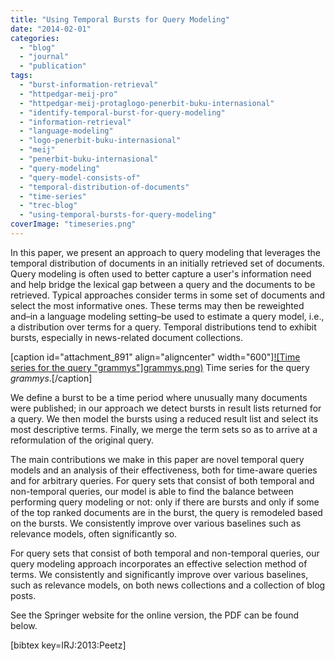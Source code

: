 ```yaml
---
title: "Using Temporal Bursts for Query Modeling"
date: "2014-02-01"
categories:
  - "blog"
  - "journal"
  - "publication"
tags:
  - "burst-information-retrieval"
  - "httpedgar-meij-pro"
  - "httpedgar-meij-protaglogo-penerbit-buku-internasional"
  - "identify-temporal-burst-for-query-modeling"
  - "information-retrieval"
  - "language-modeling"
  - "logo-penerbit-buku-internasional"
  - "meij"
  - "penerbit-buku-internasional"
  - "query-modeling"
  - "query-model-consists-of"
  - "temporal-distribution-of-documents"
  - "time-series"
  - "trec-blog"
  - "using-temporal-bursts-for-query-modeling"
coverImage: "timeseries.png"
---
```


In this paper, we present an approach to query modeling that leverages the temporal distribution of documents in an initially retrieved set of documents. <!--more-->Query modeling is often used to better capture a user's information need and help bridge the lexical gap between a query and the documents to be retrieved. Typical approaches consider terms in some set of documents and select the most informative ones. These terms may then be reweighted and–in a language modeling setting–be used to estimate a query model, i.e., a distribution over terms for a query. Temporal distributions tend to exhibit bursts, especially in news-related document collections.

\[caption id="attachment_891" align="aligncenter" width="600"\][![Time series for the query "grammys"]grammys.png)](http://edgar.meij.pro/wp-content/uploads/2013/02/grammys.png) Time series for the query _grammys_.\[/caption\]

We define a burst to be a time period where unusually many documents were published; in our approach we detect bursts in result lists returned for a query. We then model the bursts using a reduced result list and select its most descriptive terms. Finally, we merge the term sets so as to arrive at a reformulation of the original query.

The main contributions we make in this paper are novel temporal query models and an analysis of their effectiveness, both for time-aware queries and for arbitrary queries. For query sets that consist of both temporal and non-temporal queries, our model is able to find the balance between performing query modeling or not: only if there are bursts and only if some of the top ranked documents are in the burst, the query is remodeled based on the bursts. We consistently improve over various baselines such as relevance models, often significantly so.

For query sets that consist of both temporal and non-temporal queries, our query modeling approach incorporates an effective selection method of terms. We consistently and significantly improve over various baselines, such as relevance models, on both news collections and a collection of blog posts.

See the Springer website for the online version, the PDF can be found below.

\[bibtex key=IRJ:2013:Peetz\]
